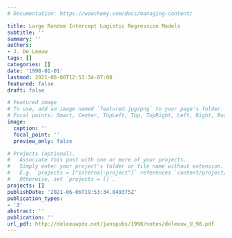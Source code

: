 ```yaml
---
# Documentation: https://wowchemy.com/docs/managing-content/

title: Large Random Intercept Logistic Regression Models
subtitle: ''
summary: ''
authors:
- J. De Leeuw
tags: []
categories: []
date: '1998-01-01'
lastmod: 2021-06-06T12:53:34-07:00
featured: false
draft: false

# Featured image
# To use, add an image named `featured.jpg/png` to your page's folder.
# Focal points: Smart, Center, TopLeft, Top, TopRight, Left, Right, BottomLeft, Bottom, BottomRight.
image:
  caption: ''
  focal_point: ''
  preview_only: false

# Projects (optional).
#   Associate this post with one or more of your projects.
#   Simply enter your project's folder or file name without extension.
#   E.g. `projects = ["internal-project"]` references `content/project/deep-learning/index.md`.
#   Otherwise, set `projects = []`.
projects: []
publishDate: '2021-06-06T19:53:34.049375Z'
publication_types:
- '3'
abstract: ''
publication: ''
url_pdf: http://deleeuwpdx.net/janspubs/1998/notes/deleeuw_U_98.pdf
---
```

